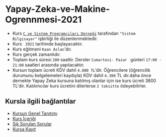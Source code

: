# Yapay-Zeka-ve-Makine-Ogrennmesi-2021
+ Kurs [`C ve Sistem Programcıları Derneği`](http://www.csystem.org/) tarafından `"Sistem Bilgisayar"` işbirliği ile düzenlenmektedir.
+ Kurs ` 2021` tarihinde başlayacaktır.
+ Kurs eğitmeni `Kaan Aslan`'dır.
+ Kurs gerçek zamanlıdır.
+ Toplam kurs süresi `200` saattir. Dersler `Cumartesi- Pazar ` günleri `17:00 - 21:00` saatleri arasında yapılacaktır.
+ Kursun toplam ücreti KDV dahil `4.800 TL`‘dir. Öğrencilere (öğrencilik durumunu belgelemeleri kaydıyla) KDV dahil `4.300` TL dir.daha önce dernekte Yapay Zeka kursuna katılmış olanlar için ise kurs ücreti 3800 TL'dir. Katılımcılar kurs ücretini dilerlerse `2 taksitte` ödeyebilirler.

## Kursla ilgili bağlantılar
+ [Kursun Genel Tanıtımı](https://github.com/CSD-1993/Yapay-Zeka-ve-Makine-Ogrenmesi-2021/blob/main/kurs_tanitimi.md)
+ [Kurs İçeriği](https://github.com/CSD-1993/Yapay-Zeka-ve-Makine-Ogrenmesi-2021/blob/main/kurs_icerigi.md)
+ [Sık Sorulan Sorular](https://github.com/CSD-1993/Online-ARM-Mikrodenetleyici-Uygulamalari-Kursu-Mayis-2021/blob/main/sss.md)
+ [Kursa Kayıt]( https://zoom.us/meeting/register/tJMqd-qsqTMjEtRU0HlVWEa_kTHP-DJeWHcI)
